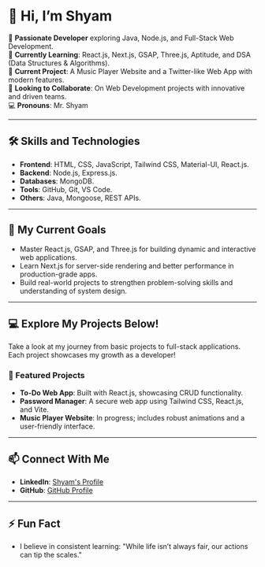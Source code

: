 # 👋 Hi, I’m Shyam  

👀 **Passionate Developer** exploring Java, Node.js, and Full-Stack Web Development.  
🌱 **Currently Learning**: React.js, Next.js, GSAP, Three.js, Aptitude, and DSA (Data Structures & Algorithms).  
🔭 **Current Project**: A Music Player Website and a Twitter-like Web App with modern features.  
💞️ **Looking to Collaborate**: On Web Development projects with innovative and driven teams.  
💻 **Pronouns**: Mr. Shyam  

---

## 🛠️ **Skills and Technologies**
- **Frontend**: HTML, CSS, JavaScript, Tailwind CSS, Material-UI, React.js.  
- **Backend**: Node.js, Express.js.  
- **Databases**: MongoDB.  
- **Tools**: GitHub, Git, VS Code.  
- **Others**: Java, Mongoose, REST APIs.  

---

## 🚀 **My Current Goals**  
- Master React.js, GSAP, and Three.js for building dynamic and interactive web applications.  
- Learn Next.js for server-side rendering and better performance in production-grade apps.  
- Build real-world projects to strengthen problem-solving skills and understanding of system design.  

---

## 💻 **Explore My Projects Below!**  
Take a look at my journey from basic projects to full-stack applications. Each project showcases my growth as a developer!  

### 🌟 Featured Projects
- **To-Do Web App**: Built with React.js, showcasing CRUD functionality.  
- **Password Manager**: A secure web app using Tailwind CSS, React.js, and Vite.  
- **Music Player Website**: In progress; includes robust animations and a user-friendly interface.  

---

## 📫 **Connect With Me**  
- **LinkedIn**: [Shyam's Profile](https://www.linkedin.com/in/shyam-kumar-99bb0133b)  
- **GitHub**: [GitHub Profile](https://github.com/MarsalShyam)  

---

## ⚡ **Fun Fact**  
- I believe in consistent learning: "While life isn’t always fair, our actions can tip the scales."  

<!---
MarsalShyam/MarsalShyam is a ✨ special ✨ repository because its `README.md` (this file) appears on your GitHub profile.
You can click the Preview link to take a look at your changes.
--->
